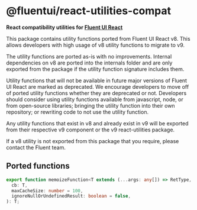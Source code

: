 # @fluentui/react-utilities-compat

**React compatibility utilities for [Fluent UI React](https://react.fluentui.dev/)**

This package contains utility functions ported from Fluent UI React v8.
This allows developers with high usage of v8 utility functions to migrate to v9.

The utility functions are ported as-is with no improvements. Internal dependencies on v8 are ported into the internals folder and are only exported from the package if the utility function signature includes them.

Utility functions that will not be available in future major versions of Fluent UI React are marked as deprecated. We encourage developers to move off of ported utility functions whether they are deprecated or not. Developers should consider using utility functions available from javascript, node, or from open-source libraries; bringing the utility function into their own repository; or rewriting code to not use the utility function.

Any utility functions that exist in v8 and already exist in v9 will be exported from their respective v9 component or the v9 react-utilities package.

If a v8 utility is not exported from this package that you require, please contact the Fluent team.

## Ported functions

```ts
export function memoizeFunction<T extends (...args: any[]) => RetType, RetType>(
  cb: T,
  maxCacheSize: number = 100,
  ignoreNullOrUndefinedResult: boolean = false,
): T;
```
